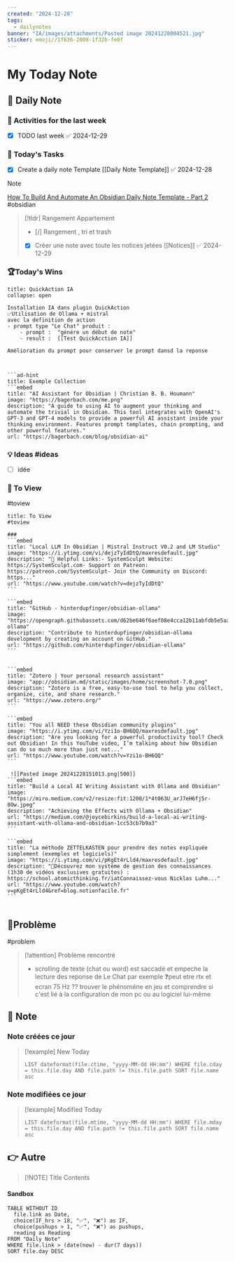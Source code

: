 ```yaml
---
created: "2024-12-28"
tags:
  - dailynotes
banner: "IA/images/attachments/Pasted image 20241228004521.jpg"
sticker: emoji//1f636-200d-1f32b-fe0f
---
```

# My Today Note


## 📅 Daily Note 

### 🥷 Activities for the last week
- [x] TODO last week ✅ 2024-12-29

### 🚀 Today's Tasks 
- [x] Create a daily note Template [[Daily Note Template]] ✅ 2024-12-28

> [!NOTE]
> [How To Build And Automate An Obsidian Daily Note Template - Part 2](https://www.youtube.com/watch?v=OMP98Vv2Ymo) #obsidian
> 





> [!tldr] Rangement Appartement 
 > - [/] Rangement , tri et trash 
 > - [x] Créer une note avec toute les notices jetées [[Notices]] ✅ 2024-12-29




### 🏆Today's Wins

```ad-success
title: QuickAction IA
collapse: open

Installation IA dans plugin QuickAction
✅Utilisation de Ollama + mistral  
avec la definition de action 
- prompt type "Le Chat" produit :
	- prompt :  "génére un début de note"
	- result :  [[Test QuickAcction IA]]

Amélioration du prompt pour conserver le prompt dansd la reponse 



```ad-hint
title: Exemple Collection
```embed
title: "AI Assistant for Obsidian | Christian B. B. Houmann"
image: "https://bagerbach.com/me.png"
description: "A guide to using AI to augment your thinking and automate the trivial in Obsidian. This tool integrates with OpenAI's GPT-3 and GPT-4 models to provide a powerful AI assistant inside your thinking environment. Features prompt templates, chain prompting, and other powerful features."
url: "https://bagerbach.com/blog/obsidian-ai"
```


### 💡 Ideas #ideas

- [ ] idée

### 👀 To View 
#toview 

`````ad-todo
title: To View
#toview 

###
```embed
title: "Local LLM In Obsidian | Mistral Instruct V0.2 and LM Studio"
image: "https://i.ytimg.com/vi/dejzTyIdDtQ/maxresdefault.jpg"
description: "🔗 Helpful Links:- SystemSculpt Website: https://SystemSculpt.com- Support on Patreon: https://patreon.com/SystemSculpt- Join the Community on Discord: https..."
url: "https://www.youtube.com/watch?v=dejzTyIdDtQ"
```

```embed
title: "GitHub - hinterdupfinger/obsidian-ollama"
image: "https://opengraph.githubassets.com/d62be646f6aef08e4cca12b11abfdb5e5aaa69259041bce96252d3298708c2b3/hinterdupfinger/obsidian-ollama"
description: "Contribute to hinterdupfinger/obsidian-ollama development by creating an account on GitHub."
url: "https://github.com/hinterdupfinger/obsidian-ollama"
```


```embed
title: "Zotero | Your personal research assistant"
image: "app://obsidian.md/static/images/home/screenshot-7.0.png"
description: "Zotero is a free, easy-to-use tool to help you collect, organize, cite, and share research."
url: "https://www.zotero.org/"
```

```embed
title: "You all NEED these Obsidian community plugins"
image: "https://i.ytimg.com/vi/Yzi1o-BH6QQ/maxresdefault.jpg"
description: "Are you looking for a powerful productivity tool? Check out Obsidian! In this YouTube video, I’m talking about how Obsidian can do so much more than just not..."
url: "https://www.youtube.com/watch?v=Yzi1o-BH6QQ"
```

 ![[Pasted image 20241228151013.png|500]]
```embed
title: "Build a Local AI Writing Assistant with Ollama and Obsidian"
image: "https://miro.medium.com/v2/resize:fit:1200/1*4t063U_arJ7eH6fj5r-8Ow.jpeg"
description: "Achieving the Effects with Ollama + Obsidian"
url: "https://medium.com/@joycebirkins/build-a-local-ai-writing-assistant-with-ollama-and-obsidian-1cc53cb7b9a3"
```

```embed
title: "La méthode ZETTELKASTEN pour prendre des notes expliquée simplement (exemples et logiciels)"
image: "https://i.ytimg.com/vi/pKgEt4rLld4/maxresdefault.jpg"
description: "🌟Découvrez mon système de gestion des connaissances (1h30 de vidéos exclusives gratuites) : https://school.atomicthinking.fr/iatConnaissez-vous Nicklas Luhm..."
url: "https://www.youtube.com/watch?v=pKgEt4rLld4&ref=blog.notionfacile.fr"
```
 
`````






## 🚨Problème
#problem 

> [!attention] Problème rencontré 
> - scrolling de texte (chat ou word) est saccadé et empeche la lecture des reponse de Le Chat par exemple
>   ❓peut etre rtx et ecran 75 Hz ?? 
>   trouver le phénoméne en jeu  et comprendre si c'est lié à la configuration de mon pc ou au logiciel lui-même




## 📝 Note

### Note créées ce jour

> [!example] New Today
> ```dataview
> LIST dateformat(file.ctime, "yyyy-MM-dd HH:mm") WHERE file.cday = this.file.day AND file.path != this.file.path SORT file.name asc
> ```
> 
### Note modifiées ce jour

> [!example] Modified Today
> ```dataview 
> LIST dateformat(file.mtime, "yyyy-MM-dd HH:mm") WHERE file.mday = this.file.day AND file.path != this.file.path SORT file.name asc
> ```
> 

## 👉 Autre

> [!NOTE] Title
> Contents
#### Sandbox

```dataview
TABLE WITHOUT ID
  file.link as Date,
  choice(IF_hrs > 18, "✅", "❌") as IF,
  choice(pushups > 1, "✅", "❌") as pushups,
  reading as Reading
FROM "Daily Note"
WHERE file.link > (date(now) - dur(7 days))
SORT file.day DESC
```

 



